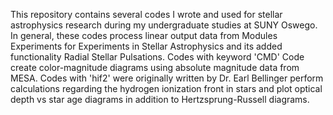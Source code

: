 This repository contains several codes I wrote and used for stellar astrophysics research during my undergraduate studies at SUNY Oswego. In general, these codes process linear output data from Modules Experiments for Experiments in Stellar Astrophysics and its added functionality Radial Stellar Pulsations. Codes with keyword 'CMD' Code create color-magnitude diagrams using absolute magnitude data from MESA. Codes with 'hif2' were originally written by Dr. Earl Bellinger perform calculations regarding the hydrogen ionization front in stars and plot optical depth vs star age diagrams in addition to Hertzsprung-Russell diagrams.
